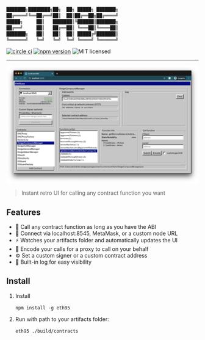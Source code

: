 ```
███████╗████████╗██╗  ██╗ █████╗ ███████╗
██╔════╝╚══██╔══╝██║  ██║██╔══██╗██╔════╝
█████╗     ██║   ███████║╚██████║███████╗
██╔══╝     ██║   ██╔══██║ ╚═══██║╚════██║
███████╗   ██║   ██║  ██║ █████╔╝███████║
╚══════╝   ╚═╝   ╚═╝  ╚═╝ ╚════╝ ╚══════╝
```                                         

[![circle ci](https://badgen.net/circleci/github/adrianmcli/eth95)](https://circleci.com/gh/adrianmcli/eth95)
[![npm version](https://badgen.net/npm/v/eth95)](https://www.npmjs.com/package/eth95)
![MIT licensed](https://badgen.net/badge/license/MIT/blue)

---

![screenshot](./assets/screenshot.png)

> Instant retro UI for calling any contract function you want

## Features

- 🤙 Call any contract function as long as you have the ABI
- 🔌 Connect via localhost:8545, MetaMask, or a custom node URL
- ⚡ Watches your artifacts folder and automatically updates the UI
- 🔢 Encode your calls for a proxy to call on your behalf
- ⚙️ Set a custom signer or a custom contract address
- 📜 Built-in log for easy visibility

## Install

1. Install

    ```shell
    npm install -g eth95
    ```

2. Run with path to your artifacts folder:

    ```shell
    eth95 ./build/contracts
    ```